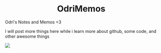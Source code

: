
<h1 align="center"> OdriMemos </h1>
Odri's Notes and Memos &lt;3

I will post more things here while i learn more about github, some code, and other awesome things

<p align="center">
  <![]img src="giphy.com" alt="https://media.giphy.com/media/dz1b117ztVkHBG6b6p/giphy.gif" />
</p>

![](https://media.giphy.com/media/dz1b117ztVkHBG6b6p/giphy.gif)

